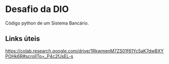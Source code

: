 # Desafio da DIO
Código python de um Sistema Bancário.

## Links úteis
https://colab.research.google.com/drive/1RkwmenM7ZS01f61Yc5aK7dwBXYPOHk6R#scrollTo=_P4c2fJsEL-s
